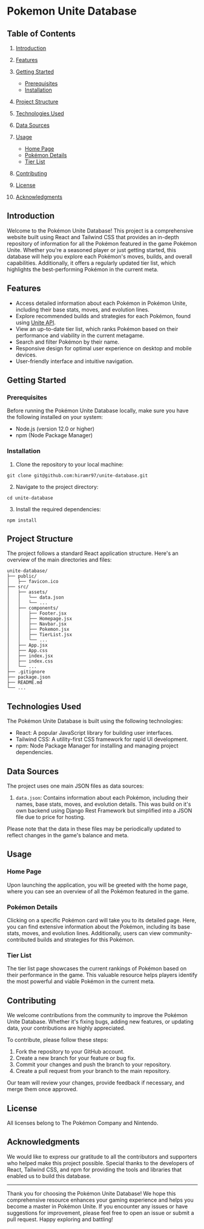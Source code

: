# Pokemon Unite Database

## Table of Contents
1. [Introduction](#introduction)
2. [Features](#features)
3. [Getting Started](#getting-started)
   
   - [Prerequisites](#prerequisites)
   - [Installation](#installation)
4. [Project Structure](#project-structure)
5. [Technologies Used](#technologies-used)
6. [Data Sources](#data-sources)
7. [Usage](#usage)
   - [Home Page](#home-page)
   - [Pokémon Details](#pokémon-details)
   - [Tier List](#tier-list)
8. [Contributing](#contributing)
9. [License](#license)
10. [Acknowledgments](#acknowledgments)

## Introduction

Welcome to the Pokémon Unite Database! This project is a comprehensive website built using React and Tailwind CSS that provides an in-depth repository of information for all the Pokémon featured in the game Pokémon Unite. Whether you're a seasoned player or just getting started, this database will help you explore each Pokémon's moves, builds, and overall capabilities. Additionally, it offers a regularly updated tier list, which highlights the best-performing Pokémon in the current meta.

## Features

- Access detailed information about each Pokémon in Pokémon Unite, including their base stats, moves, and evolution lines.
- Explore recommended builds and strategies for each Pokémon, found using [Unite API](https://uniteapi.dev/).
- View an up-to-date tier list, which ranks Pokémon based on their performance and viability in the current metagame.
- Search and filter Pokémon by their name.
- Responsive design for optimal user experience on desktop and mobile devices.
- User-friendly interface and intuitive navigation.

## Getting Started

### Prerequisites

Before running the Pokémon Unite Database locally, make sure you have the following installed on your system:

- Node.js (version 12.0 or higher)
- npm (Node Package Manager)

### Installation

1. Clone the repository to your local machine:

```
git clone git@github.com:hiramr97/unite-database.git
```

2. Navigate to the project directory:

```
cd unite-database
```

3. Install the required dependencies:

```
npm install
```

## Project Structure

The project follows a standard React application structure. Here's an overview of the main directories and files:

```
unite-database/
├── public/
│   ├── favicon.ico
├── src/
│   ├── assets/
│   │   └── data.json
│   │   └── ...
│   ├── components/
│   │   ├── Footer.jsx
│   │   ├── Homepage.jsx
│   │   ├── Navbar.jsx
│   │   ├── Pokemon.jsx
│   │   ├── TierList.jsx
│   │   └── ...
│   ├── App.jsx
│   ├── App.css
│   ├── index.jsx
│   ├── index.css
│   └── ...
├── .gitignore
├── package.json
├── README.md
└── ...
```

## Technologies Used

The Pokémon Unite Database is built using the following technologies:

- React: A popular JavaScript library for building user interfaces.
- Tailwind CSS: A utility-first CSS framework for rapid UI development.
- npm: Node Package Manager for installing and managing project dependencies.

## Data Sources

The project uses one main JSON files as data sources:

1. `data.json`: Contains information about each Pokémon, including their names, base stats, moves, and evolution details. This was build on it's own backend using Django Rest Framework but simplified into a JSON file due to price for hosting.

Please note that the data in these files may be periodically updated to reflect changes in the game's balance and meta.

## Usage

### Home Page

Upon launching the application, you will be greeted with the home page, where you can see an overview of all the Pokémon featured in the game.

### Pokémon Details

Clicking on a specific Pokémon card will take you to its detailed page. Here, you can find extensive information about the Pokémon, including its base stats, moves, and evolution lines. Additionally, users can view community-contributed builds and strategies for this Pokémon.

### Tier List

The tier list page showcases the current rankings of Pokémon based on their performance in the game. This valuable resource helps players identify the most powerful and viable Pokémon in the current meta.

## Contributing

We welcome contributions from the community to improve the Pokémon Unite Database. Whether it's fixing bugs, adding new features, or updating data, your contributions are highly appreciated.

To contribute, please follow these steps:

1. Fork the repository to your GitHub account.
2. Create a new branch for your feature or bug fix.
3. Commit your changes and push the branch to your repository.
4. Create a pull request from your branch to the main repository.

Our team will review your changes, provide feedback if necessary, and merge them once approved.

## License

All licenses belong to The Pokémon Company and Nintendo.

## Acknowledgments

We would like to express our gratitude to all the contributors and supporters who helped make this project possible. Special thanks to the developers of React, Tailwind CSS, and npm for providing the tools and libraries that enabled us to build this database.

---

Thank you for choosing the Pokémon Unite Database! We hope this comprehensive resource enhances your gaming experience and helps you become a master in Pokémon Unite. If you encounter any issues or have suggestions for improvement, please feel free to open an issue or submit a pull request. Happy exploring and battling!